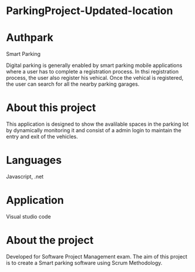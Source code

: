 # ParkingProject-Updated-location

# Authpark

Smart Parking


Digital parking is generally enabled by smart parking mobile applications where a user has to complete a registration process. In thsi registration process, the user also register his vehical. Once the vehical is registered, the user can search for all the nearby parking garages.




# About this project



This application is designed to show the avalilable spaces in the parking lot by dynamically monitoring it and consist of a admin login to maintain the entry and exit of the vehicles.





# Languages

Javascript, .net


# Application

Visual studio code 




# About the project

Developed for Software Project Management exam. The aim of this project is to create a Smart parking software using Scrum Methodology.


